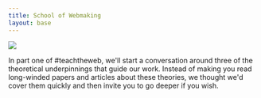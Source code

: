 ```yaml
---
title: School of Webmaking
layout: base
---
```


![](http://placehold.it/400x400)

In part one of #teachtheweb, we'll start a conversation around three of the theoretical underpinnings that guide our work. Instead of making you read long-winded papers and articles about these theories, we thought we'd cover them quickly and then invite you to go deeper if you wish.
